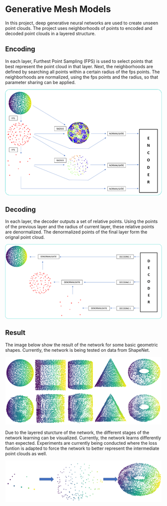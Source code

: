 # Generative Mesh Models
In this project, deep generative neural networks are used to create unseen point clouds.
The project uses neighborhoods of points to encoded and decoded point clouds in a layered structure.

## Encoding
In each layer, Furthest Point Sampling (FPS) is used to select points that best represent the point cloud in that layer. Next, the neighborhoods are defined by searching all points within a certain radius of the fps points. The neighborhoods are normalized, using the fps points and the radius, so that parameter sharing can be applied.

![Encoder](/images/encoder.png)


## Decoding
In each layer, the decoder outputs a set of relative points. Using the points of the previous layer and the radius of current layer, these relative points are denormalized. The denormalized points of the final layer form the orignal point cloud.

![Decoder](/images/decoder.png)

## Result
The image below show the result of the network for some basic geometric shapes. Currently, the network is being tested on data from ShapeNet.

![Result1](/images/full_network_result.PNG)

Due to the layered sturcture of the network, the different stages of the network learning can be visualized. Currently, the network learns differently than expected. Experiments are currently being conducted where the loss funtion is adapted to force the network to better represent the intermediate point clouds as well.

![Result2](/images/stages_torus.PNG)



